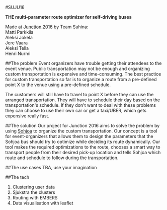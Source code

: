#SUJU16 
  
**THE multi-parameter route optimizer for self-driving buses**

Made at [Junction 2016](httpwww.hackjunction.com) by Team Suhina:   
  Matti Parkkila  
  Aleksi Jokela  
  Jere Vaara   
  Aleksi Tella  
  Henri Nurmi

##The problem
Event organizers have trouble getting their attendees to the event venue. Public transportation may not be enough and organizing custom transportation is expensive and time-consuming. The best practice for custom transportation so far is to organize a route from a pre-defined point X to the venue using a pre-defined schedule.

The customers will still have to travel to point X before they can use the arranged transportation. They will have to schedule their day based on the transportation's schedule. If they don't want to deal with these problems they can choose to use their own car or get a taxi/UBER, which gets expensive really fast.

##The solution
Our project for Junction 2016 aims to solve the problem by using [Sohjoa](http://sohjoa.fi/) to organize the custom transportation. Our concept is a tool for event-organizers that allows them to design the parameters that the Sohjoa bus should try to optimize while deciding its route dynamically. Our tool makes the required optimizations to the route, chooses a smart way to transport people from their desired pick-up location and tells Sohjoa which route and schedule to follow during the transportation.

##The use cases
TBA, use your imagination

##The tech
1) Clustering user data  
2) Sjukstra the clusters  
3) Routing with EMBERS  
4) Data visualisation with leaflet  

